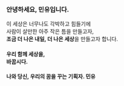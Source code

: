 ### 안녕하세요, 민유입니다.

이 세상은 너무나도 각박하고 힘들기에 \
사람이 살만한 아주 작은 틈을 만들고자,\
**조금 더 나은 내일, 더 나은 세상**을 만들고자 합니다.

#### 우리 함께 세상을,<br>바꿉시다.


#### 나와 당신, 우리의 꿈을 꾸는 기획자. 민유
